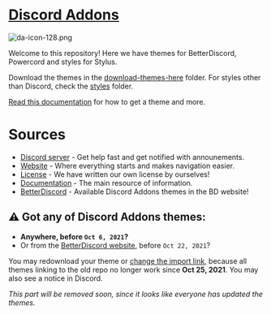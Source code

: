 # [Discord Addons](https://discord-addons.github.io/main)

![da-icon-128.png](https://user-images.githubusercontent.com/87938141/128053815-82893338-c843-4b98-86ff-f8f3aee76fb2.png)

Welcome to this repository! Here we have themes for BetterDiscord, Powercord and styles for Stylus.

Download the themes in the [download-themes-here](https://github.com/discord-addons/discord-addons/tree/master/download-themes-here) folder. For styles other than Discord, check the [styles](https://github.com/discord-addons/discord-addons/tree/master/styles) folder.

[Read this documentation](https://8io.gitbook.io/discord-addons/get-a-theme/download-a-theme) for how to get a theme and more.

# Sources

- [Discord server](https://discord.gg/g9heA3p6WW) - Get help fast and get notified with announements.
- [Website](https://discord-addons.github.io/main) - Where everything starts and makes navigation easier.
- [License](https://github.com/discord-addons/discord-addons/blob/master/LICENSE.md) - We have written our own license by ourselves!
- [Documentation](https://8io.gitbook.io/discord-addons/) - The main resource of information.
- [BetterDiscord](https://betterdiscord.app/developer/mila6969) - Available Discord Addons themes in the BD website!

## ⚠ Got any of Discord Addons themes:
- **Anywhere, before `Oct 6, 2021`?**
- Or from the [BetterDiscord website](https://betterdiscord.app/themes), before `Oct 22, 2021`?

You may redownload your theme or [change the import link](https://8io.gitbook.io/discord-addons/outdated-themes/update-the-import-link), because all themes linking to the old repo no longer work since **Oct 25, 2021**. You may also see a notice in Discord.

*This part will be removed soon, since it looks like everyone has updated the themes.*
